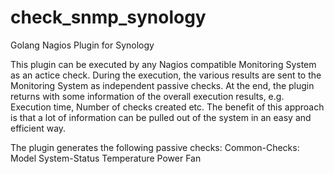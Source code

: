 # check_snmp_synology
Golang Nagios Plugin for Synology

This plugin can be executed by any Nagios compatible Monitoring System as an actice check.
During the execution, the various results are sent to the Monitoring System as independent passive checks.
At the end, the plugin returns with some information of the overall execution results, e.g. Execution time,
Number of checks created etc.
The benefit of this approach is that a lot of information can be pulled out of the system in an easy and
efficient way.

The plugin generates the following passive checks:
  Common-Checks:
    Model
    System-Status
    Temperature
    Power
    Fan
